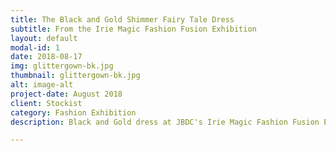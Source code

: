 ```yaml
---
title: The Black and Gold Shimmer Fairy Tale Dress
subtitle: From the Irie Magic Fashion Fusion Exhibition
layout: default
modal-id: 1
date: 2018-08-17
img: glittergown-bk.jpg
thumbnail: glittergown-bk.jpg
alt: image-alt
project-date: August 2018
client: Stockist
category: Fashion Exhibition
description: Black and Gold dress at JBDC's Irie Magic Fashion Fusion Exhibition held at the Jamaica Pegasus

---
```

